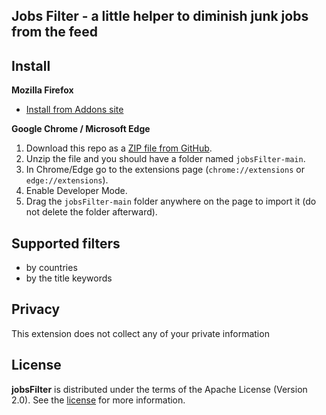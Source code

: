 ## Jobs Filter - a little helper to diminish junk jobs from the feed 


## Install 

**Mozilla Firefox**
- [Install from Addons site](https://addons.mozilla.org/en-US/firefox/addon/jobs-filter/)

**Google Chrome / Microsoft Edge** 
1. Download this repo as a [ZIP file from GitHub](https://github.com/sdex/jobsFilter/archive/main.zip).
2. Unzip the file and you should have a folder named `jobsFilter-main`.
3. In Chrome/Edge go to the extensions page (`chrome://extensions` or `edge://extensions`).
4. Enable Developer Mode.
5. Drag the `jobsFilter-main` folder anywhere on the page to import it (do not delete the folder afterward).

## Supported filters
- by countries
- by the title keywords

## Privacy
This extension does not collect any of your private information 

## License
**jobsFilter** is distributed under the terms of the Apache License (Version 2.0). See the
[license](LICENSE) for more information.
